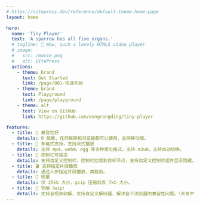 ```yaml
---
# https://vitepress.dev/reference/default-theme-home-page
layout: home

hero:
  name: 'Tiny Player'
  text: 'A sparrow has all five organs.'
  # tagline: 🦄 Wow, such a lovely HTML5 video player
  # image:
  #   src: /movie.png
  #   alt: VitePress
  actions:
    - theme: brand
      text: Get Started
      link: /page/001-快速开始
    - theme: brand
      text: Playground
      link: /page/playground
    - theme: alt
      text: View on GitHub
      link: https://github.com/wangrongding/tiny-player

features:
  - title: 🧩 兼容性好
    details: 0 依赖，任何框架和浏览器都可以使用，支持移动端。
  - title: 🌸 多格式支持，支持流式播放
    details: 支持 mp4、webm、ogg 等多种常见格式，支持 m3u8，支持自动切换。
  - title: 🌟 控制栏可插拔
    details: 支持自定义控制栏，控制栏挂载到目标节点，支持自定义控制栏组件显示隐藏。
  - title: 🎬 支持指定片段播放
    details: 通过入参指定片段播放，类裁剪。
  - title: 🎨 轻量
    details: 仅 25kb 大小，gzip 压缩后仅 7kb 大小。
  - title: 🥳 软解（wip）
    details: 支持音视频软解，支持自定义解码器，解决各个浏览器的兼容性问题。（开发中）
---
```

